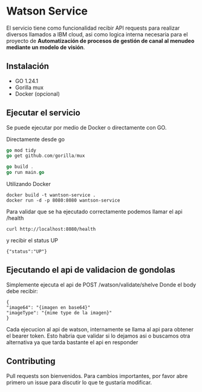 # Watson Service

El servicio tiene como funcionalidad recibir API requests para realizar diversos llamados a IBM cloud, asi como logica interna necesaria para el proyecto de **Automatización de procesos de gestión de canal al menudeo mediante un modelo de visión**.

## Instalación

- GO 1.24.1
- Gorilla mux
- Docker (opcional)

## Ejecutar el servicio
Se puede ejecutar por medio de Docker o directamente con GO.

Directamente desde go

```go
go mod tidy
go get github.com/gorilla/mux

go build .
go run main.go
```

Utilizando Docker
```Docker
docker build -t wantson-service .
docker run -d -p 8080:8080 wantson-service
```

Para validar que se ha ejecutado correctamente podemos llamar el api /health
```
curl http://localhost:8080/health
```
y recibir el status UP
```
{"status":"UP"}
```

## Ejecutando el api de validacion de gondolas
Simplemente ejecuta el api de POST /watson/validate/shelve 
Donde el body debe recibir:
```
{
"image64": "{imagen en base64}"
"imageType": "{mime type de la imagen}"
}
```
Cada ejecucion al api de watson, internamente se llama al api para obtener el bearer token. Esto habria que validar si lo dejamos asi o buscamos otra alternativa ya que tarda bastante el api en responder

## Contributing

Pull requests son bienvenidos. Para cambios importantes, por favor abre primero un issue para discutir lo que te gustaría modificar.
